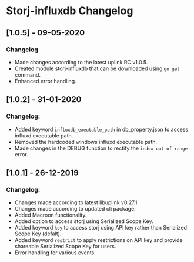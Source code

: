 # Storj-influxdb Changelog

## [1.0.5] - 09-05-2020
### Changelog
* Made changes according to the latest uplink RC v1.0.5.
* Created module storj-influxdb that can be downloaded using `go get` command.
* Enhanced error handling.

## [1.0.2] - 31-01-2020
### Changelog:
* Added keyword `influxdb_exeutable_path`  in db_property.json to access influxd executable path.
* Removed the hardcoded windows influxd executable path.
* Made changes in the DEBUG function to rectify the `index out of range` error.

## [1.0.1] - 26-12-2019
### Changelog:
* Changes made according to latest libuplink v0.27.1
* Changes made according to updated cli package.
* Added Macroon functionality.
* Added option to access storj using Serialized Scope Key. 
* Added keyword `key` to access storj using API key rather than Serialized Scope Key (defalt).
* Added keyword `restrict` to apply restrictions on API key and provide shareable Serialized Scope Key for users.
* Error handling for various events.
